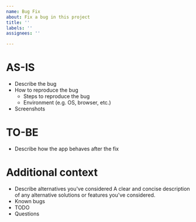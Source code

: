 ```yaml
---
name: Bug Fix
about: Fix a bug in this project
title: ''
labels: ''
assignees: ''

---
```


# AS-IS
- Describe the bug
- How to reproduce the bug
  - Steps to reproduce the bug
  - Environment (e.g. OS, browser, etc.)
- Screenshots

# TO-BE
- Describe how the app behaves after the fix

# Additional context
- Describe alternatives you've considered
A clear and concise description of any alternative solutions or features you've considered.
- Known bugs
- TODO
- Questions
